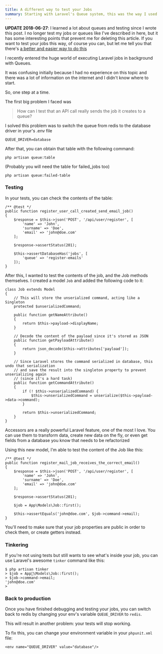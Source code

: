 ```yaml
---
title: A different way to test your Jobs
summary: Starting with Laravel's Queue system, this was the way I used to test the content of the job.
---
```

**UPDATE 2018-06-27**: I learned a lot about queues and testing since I wrote this post. I no longer test my jobs or queues like I've described in here, but it has some interesting points that prevent me for deleting this article. If you want to test your jobs this way, of course you can, but let me tell you that there's [a better and easier way to do this](https://laravel.com/docs/5.6/mocking#queue-fake)

I recently entered the huge world of executing Laravel jobs in background with Queues.

It was confusing initially because I had no experience on this topic and there was a lot of information on the internet and I didn't know where to start.

So, one step at a time.

The first big problem I faced was 
> How can I test that an API call really sends the job it creates to a queue? 

I solved this problem was to switch the queue from redis to the database driver in your's .env file
```
QUEUE_DRIVER=database
```

After that, you can obtain that table with the following command:

```
php artisan queue:table
```

(Probably you will need the table for failed_jobs too)

```
php artisan queue:failed-table
```
### Testing

In your tests, you can check the contents of the table:

```
/** @test */
public function register_user_call_created_send_email_job()
{
    $response = $this->json('POST', '/api/user/register', [
    	'name' => 'John',
    	'surname' => 'Doe',
    	'email' => 'john@doe.com'
    ];
    
    $response->assertStatus(201);
    
    $this->assertDatabaseHas('jobs', [
    	'queue' => 'register-emails'
    ]);
}

```

After this, I wanted to test the contents of the job, and the Job methods themselves. I created a model `Job` and added the following code to it:

```
class Job extends Model
{
    // This will store the unserialized command, acting like a Singleton
    protected $unserializedCommand;

    public function getNameAttribute()
    {
        return $this->payload->displayName;
    }

    // Decode the content of the payload since it's stored as JSON
    public function getPayloadAttribute()
    {
        return json_decode($this->attributes['payload']);
    }
	
	// Since Laravel stores the command serialized in database, this undo that serialization 
    // and save the result into the singleton property to prevent unserializing again 
    // (since it's a hard task)
    public function getCommandAttribute()
    {
        if (! $this->unserializedCommand) {
            $this->unserializedCommand = unserialize($this->payload->data->command);
        }

        return $this->unserializedCommand;
    }
}
```


Accessors are a really powerful Laravel feature, one of the most I love. You can use them to transform data, create new data on the fly, or even get fields from a database you know that needs to be refactorized

Using this new model, I'm able to test the content of the Job like this:

```
/** @test */
public function register_mail_job_receives_the_correct_email()
{
    $response = $this->json('POST', '/api/user/register', [
    	'name' => 'John',
    	'surname' => 'Doe',
    	'email' => 'john@doe.com'
    ];
    
    $response->assertStatus(201);
    
    $job = App\Models\Job::first();
    
    $this->assertEquals('john@doe.com', $job->command->email);
}
```


You'll need to make sure that your job properties are public in order to check them, or create getters instead.

### Tinkering

If you're not using tests but still wants to see what's inside your job, you can use Laravel's awesome `tinker` command like this:

```
$ php artisan tinker
> $job = App\Models\Job::first();
> $job->command->email;
'john@doe.com'
>
```

### Back to production

Once you have finished debugging and testing your jobs, you can switch back to redis by changing your env's variable `QUEUE_DRIVER` to `redis`.

This will result in another problem: your tests will stop working.

To fix this, you can change your environment variable in your `phpunit.xml` file:

```
<env name="QUEUE_DRIVER" value="database"/>
```